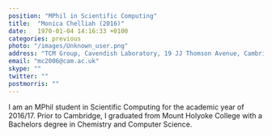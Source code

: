 ```yaml
---
position: "MPhil in Scientific Computing"
title:  "Monica Chelliah (2016)"
date:   1970-01-04 14:16:33 +0100
categories: previous
photo: "/images/Unknown_user.png"
address: "TCM Group, Cavendish Laboratory, 19 JJ Thomson Avenue, Cambridge, CB3 0HE"
email: "mc2006@cam.ac.uk"
skype: ""
twitter: ""
postmorris: ""
---
```

I am an MPhil student in Scientific Computing for the academic year of 2016/17. Prior to Cambridge, I graduated from Mount Holyoke College with a Bachelors degree in Chemistry and Computer Science. 
